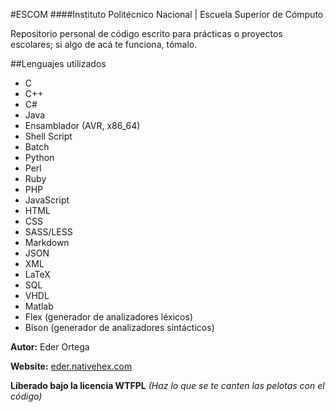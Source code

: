 #ESCOM
####Instituto Politécnico Nacional | Escuela Superior de Cómputo  

Repositorio personal de código escrito para prácticas o proyectos escolares; si algo de acá te funciona, tómalo.

##Lenguajes utilizados
- C
- C++
- C#
- Java
- Ensamblador (AVR, x86_64)
- Shell Script
- Batch
- Python
- Perl
- Ruby
- PHP
- JavaScript
- HTML
- CSS
- SASS/LESS
- Markdown
- JSON
- XML
- LaTeX
- SQL
- VHDL
- Matlab
- Flex (generador de analizadores léxicos)
- Bison (generador de analizadores sintácticos)

**Autor:** Eder Ortega

**Website:** [eder.nativehex.com](http://eder.nativehex.com/)

**Liberado bajo la licencia WTFPL** *(Haz lo que se te canten las pelotas con el código)*
